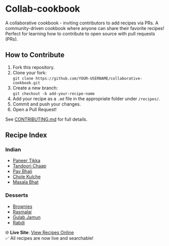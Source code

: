 # Collab-cookbook
A collaborative cookbook - inviting contributors to add recipes via PRs.
A community-driven cookbook where anyone can share their favorite recipes!  
Perfect for learning how to contribute to open source with pull requests (PRs).

## How to Contribute

1. Fork this repository.
2. Clone your fork:  
   `git clone https://github.com/YOUR-USERNAME/collaborative-cookbook.git`
3. Create a new branch:  
   `git checkout -b add-your-recipe-name`
4. Add your recipe as a `.md` file in the appropriate folder under `/recipes/`.
5. Commit and push your changes.
6. Open a Pull Request!

See [CONTRIBUTING.md](CONTRIBUTING.md) for full details.

## Recipe Index

### Indian
- [Paneer Tikka](recipes/indian/paneer-tikka.md)
- [Tandoori Chaap](recipes/indian/tandoori-chaap.md)
- [Pav Bhaji](recipes/indian/pav-bhaji.md)
- [Chole Kulche](recipes/indian/chole-kulche.md)
- [Masala Bhat](recipes/indian/masala-bhat.md)

### Desserts
- [Brownies](recipes/desserts/brownies.md)
- [Rasmalai](recipes/desserts/rasmalai.md)
- [Gulab Jamun](recipes/desserts/gulab-jamun.md)
- [Rabdi](recipes/desserts/rabdi.md)

🌐 **Live Site**: [View Recipes Online](https://harshi2410.github.io/collab-cookbook/)  
✅ All recipes are now live and searchable!